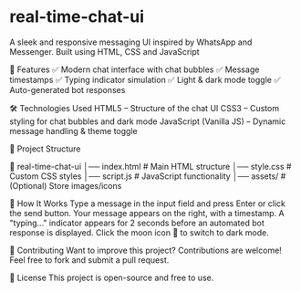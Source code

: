 # real-time-chat-ui

A sleek and responsive messaging UI inspired by WhatsApp and Messenger. Built using HTML, CSS and JavaScript

🚀 Features
✅ Modern chat interface with chat bubbles
✅ Message timestamps
✅ Typing indicator simulation
✅ Light & dark mode toggle
✅ Auto-generated bot responses

🛠️ Technologies Used
HTML5 – Structure of the chat UI
CSS3 – Custom styling for chat bubbles and dark mode
JavaScript (Vanilla JS) – Dynamic message handling & theme toggle

📂 Project Structure

📁 real-time-chat-ui
│── index.html         # Main HTML structure
│── style.css          # Custom CSS styles
│── script.js          # JavaScript functionality
│── assets/            # (Optional) Store images/icons

📝 How It Works
Type a message in the input field and press Enter or click the send button.
Your message appears on the right, with a timestamp.
A "typing..." indicator appears for 2 seconds before an automated bot response is displayed.
Click the moon icon 🌙 to switch to dark mode.

📌 Contributing
Want to improve this project? Contributions are welcome! Feel free to fork and submit a pull request.

📜 License
This project is open-source and free to use.

